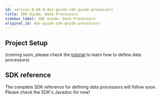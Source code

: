 ```yaml
---
id: version-0.68.0-dev-guide-sdk-guide-processors
title: SDK Guide: Data Processors
sidebar_label: SDK Guide: Data Processors
original_id: dev-guide-sdk-guide-processors
---
```


## Project Setup
(coming soon, please check the [tutorial](../dev-guide-tutorial-processors) to learn how to define data processors)

## SDK reference
The complete SDK reference for defining data processors will follow soon. Please check the SDK's Javadoc for now!
